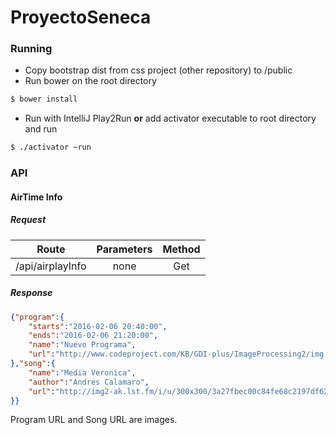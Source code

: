 # ProyectoSeneca

### Running

+ Copy bootstrap dist from css project (other repository) to /public
+ Run bower on the root directory
```sh
$ bower install
```
+ Run with IntelliJ Play2Run __or__ add activator executable to root directory and run
```sh
$ ./activator ~run
```

### API

#### AirTime Info

##### Request

| Route            | Parameters    | Method  |
| :-------------:  |:-------------:| :-----: |
| /api/airplayInfo | none          | Get     |

##### Response
```json
{"program":{
    "starts":"2016-02-06 20:40:00",
    "ends":"2016-02-06 21:20:00",
    "name":"Nuevo Programa",
    "url":"http://www.codeproject.com/KB/GDI-plus/ImageProcessing2/img.jpg"
},"song":{
    "name":"Media Veronica",
    "author":"Andres Calamaro",
    "url":"http://img2-ak.lst.fm/i/u/300x300/3a27fbec00c84fe68c2197df62e32e19.png"
}}
```

Program URL and Song URL are images.